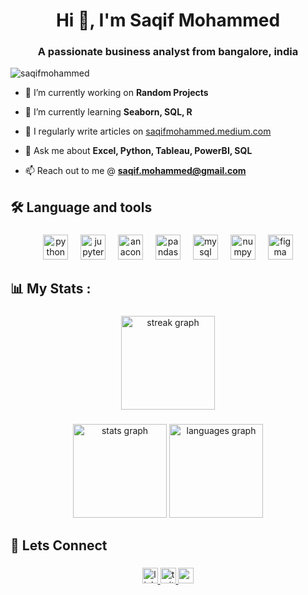 <h1 align="center">Hi 👋, I'm Saqif Mohammed</h1>
<h3 align="center">A passionate business analyst from bangalore, india</h3>

<p align="left"> <img src="https://komarev.com/ghpvc/?username=saqifmohammed&label=Profile%20views&color=0e75b6&style=flat" alt="saqifmohammed" /> </p>

- 🔭 I’m currently working on **Random Projects**

- 🌱 I’m currently learning **Seaborn, SQL, R**

- 📝 I regularly write articles on [saqifmohammed.medium.com](saqifmohammed.medium.com)

- 💬 Ask me about **Excel, Python, Tableau, PowerBI, SQL**

- 📫 Reach out to me @ **saqif.mohammed@gmail.com**

<h2 align="left">🛠 Language and tools</h2>

###

<div align="center">
  <img src="https://cdn.jsdelivr.net/gh/devicons/devicon/icons/python/python-original.svg" height="40" alt="python logo"  />
  <img width="12" />
  <img src="https://cdn.jsdelivr.net/gh/devicons/devicon/icons/jupyter/jupyter-original.svg" height="40" alt="jupyter logo"  />
  <img width="12" />
  <img src="https://cdn.jsdelivr.net/gh/devicons/devicon/icons/anaconda/anaconda-original.svg" height="40" alt="anaconda logo"  />
  <img width="12" />
  <img src="https://cdn.jsdelivr.net/gh/devicons/devicon/icons/pandas/pandas-original.svg" height="40" alt="pandas logo"  />
  <img width="12" />
  <img src="https://cdn.jsdelivr.net/gh/devicons/devicon/icons/mysql/mysql-original.svg" height="40" alt="mysql logo"  />
  <img width="12" />
  <img src="https://cdn.jsdelivr.net/gh/devicons/devicon/icons/numpy/numpy-original.svg" height="40" alt="numpy logo"  />
  <img width="12" />
  <img src="https://cdn.jsdelivr.net/gh/devicons/devicon/icons/figma/figma-original.svg" height="40" alt="figma logo"  />
</div>

###

<h2 align="left">📊 My Stats :</h2>

###

<div align="center">
  <img src="https://streak-stats.demolab.com?user=saqifmohammed&locale=en&mode=daily&theme=dark&hide_border=true&border_radius=5&order=3" height="150" alt="streak graph"  />
</div>

###

<div align="center">
  <img src="https://github-readme-stats.vercel.app/api?username=saqifmohammed&hide_title=false&hide_rank=false&show_icons=true&include_all_commits=true&count_private=true&disable_animations=false&theme=dark&locale=en&hide_border=true&order=1" height="150" alt="stats graph"  />
  <img src="https://github-readme-stats.vercel.app/api/top-langs?username=saqifmohammed&locale=en&hide_title=false&layout=compact&card_width=320&langs_count=5&theme=dark&hide_border=true&order=2" height="150" alt="languages graph"  />
</div>

###

<h2 align="left">🤝 Lets Connect</h2>

###

<div align="center">
  <a href="https://www.linkedin.com/in/saqifmohammed/" target="_blank">
    <img src="https://img.shields.io/static/v1?message=linkedin&logo=linkedin&label=&color=0077B5&logoColor=white&labelColor=&style=for-the-badge" height="25" alt="linkedin logo"  />
  </a>
  <a href="https://x.com/saqif_mohammed" target="_blank">
    <img src="https://img.shields.io/static/v1?message=X&logo=twitter&label=&color=000000&logoColor=black&labelColor=&style=for-the-badge" height="25" alt="twitter logo"  />
  </a>
  <a href="https://saqifmohammed.medium.com/" target="_blank">
    <img src="https://img.shields.io/static/v1?message=Medium&logo=medium&label=&color=12100E&logoColor=white&labelColor=&style=for-the-badge" height="25" alt="medium logo"  />
  </a>
</div>

###
